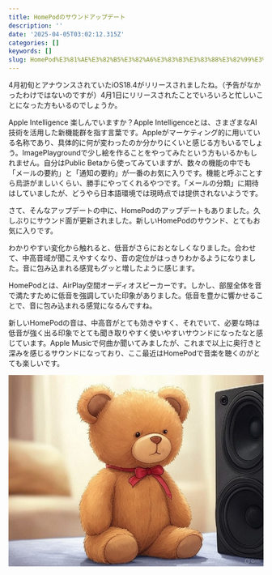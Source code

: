 ```yaml
---
title: HomePodのサウンドアップデート
description: ''
date: '2025-04-05T03:02:12.315Z'
categories: []
keywords: []
slug: HomePod%E3%81%AE%E3%82%B5%E3%82%A6%E3%83%B3%E3%83%88%E3%82%99%E3%82%A2%E3%83%83%E3%83%95%E3%82%9A%E3%83%86%E3%82%99%E3%83%BC%E3%83%88
---
```

4月初旬とアナウンスされていたiOS18.4がリリースされましたね。（予告がなかったわけではないのですが）4月1日にリリースされたことでいろいろと忙しいことになった方もいるのでしょうか。

Apple Intelligence 楽しんでいますか？Apple Intelligenceとは、さまざまなAI技術を活用した新機能群を指す言葉です。Appleがマーケティング的に用いている名称であり、具体的に何が変わったのか分かりにくいと感じる方もいるでしょう。ImagePlaygroundで少し絵を作ることをやってみたという方もいるかもしれません。自分はPublic Betaから使ってみていますが、数々の機能の中でも「メールの要約」と「通知の要約」が一番のお気に入りです。機能と呼ぶことすら烏滸がましいくらい、勝手にやってくれるやつです。「メールの分類」に期待はしていましたが、どうやら日本語環境では現時点では提供されないようです。

さて、そんなアップデートの中に、HomePodのアップデートもありました。久しぶりにサウンド面が更新されました。新しいHomePodのサウンド、とてもお気に入りです。

わかりやすい変化から触れると、低音がさらにおとなしくなりました。合わせて、中高音域が聞こえやすくなり、音の定位がはっきりわかるようになりました。音に包み込まれる感覚もグッと増したように感じます。

HomePodとは、AirPlay空間オーディオスピーカーです。しかし、部屋全体を音で満たすために低音を強調していた印象がありました。低音を豊かに響かせることで、音に包み込まれる感覚になるんですね。

新しいHomePodの音は、中高音がとても効きやすく、それでいて、必要な時は低音が強く出る印象でとても聞き取りやすく使いやすいサウンドになったなと感じています。Apple Musicで何曲か聞いてみましたが、これまで以上に奥行きと深みを感じるサウンドになっており、ここ最近はHomePodで音楽を聴くのがとても楽しいです。

![](1__f3GD1sx6Znr21CVxU2jEOQ.jpeg)